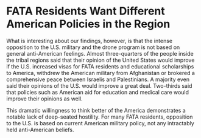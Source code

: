 # FATA Residents Want Different American Policies in the Region

What is interesting about our findings, however, is that the intense opposition to the U.S. military and the drone program is not based on general anti-American feelings. Almost three-quarters of the people inside the tribal regions said that their opinion of the United States would improve if the U.S. increased visas for FATA residents and educational scholarships to America, withdrew the American military from Afghanistan or brokered a comprehensive peace between Israelis and Palestinians. A majority even said their opinions of the U.S. would improve a great deal. Two-thirds said that policies such as American aid for education and medical care would improve their opinions as well.

This dramatic willingness to think better of the America demonstrates a notable lack of deep-seated hostility. For many FATA residents, opposition to the U.S. is based on current American military policy, not any intractably held anti-American beliefs.

